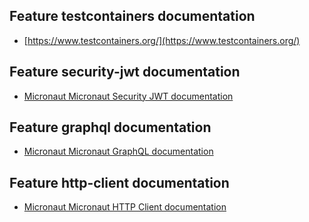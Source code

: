 ## Feature testcontainers documentation

- [https://www.testcontainers.org/](https://www.testcontainers.org/)

## Feature security-jwt documentation

- [Micronaut Micronaut Security JWT documentation](https://micronaut-projects.github.io/micronaut-security/latest/guide/index.html)

## Feature graphql documentation

- [Micronaut Micronaut GraphQL documentation](https://micronaut-projects.github.io/micronaut-graphql/latest/guide/index.html)

## Feature http-client documentation

- [Micronaut Micronaut HTTP Client documentation](https://docs.micronaut.io/latest/guide/index.html#httpClient)

